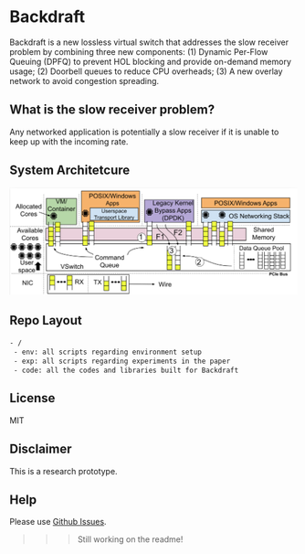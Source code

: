 # Backdraft
Backdraft is a new lossless virtual switch that addresses the slow receiver problem by combining three new components: (1) Dynamic Per-Flow Queuing (DPFQ) to prevent HOL blocking and provide on-demand memory usage; (2) Doorbell queues to reduce CPU overheads; (3) A new overlay network to avoid congestion spreading.

## What is the slow receiver problem?
Any networked application is potentially a slow receiver if it is unable to
keep up with the incoming rate.

## System Architetcure
![Backdraft](docs/pngs/bd_design.png)

## Repo Layout
```
- /
 - env: all scripts regarding environment setup
 - exp: all scripts regarding experiments in the paper
 - code: all the codes and libraries built for Backdraft
```

## License

MIT

## Disclaimer

This is a research prototype.

## Help

Please use [Github Issues](https://github.com/Lossless-Virtual-Switching/Backdraft/issues).

>>> Still working on the readme!
